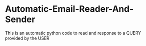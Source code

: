 # Automatic-Email-Reader-And-Sender

This is an automatic python code to read and response to a QUERY provided by the USER
